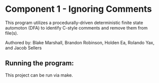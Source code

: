 # Component 1 - Ignoring Comments

This program utilizes a procedurally-driven deterministic finite state automoton (DFA) to identify C-style comments and remove them from file(s).

Authored by: Blake Marshall, Brandon Robinson, Holden Ea, Rolando Yax, and Jacob Sellers

## Running the program: 

This project can be run via make.
